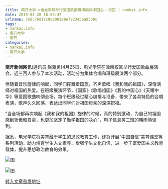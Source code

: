 ```yaml
---
title: 南开大学->电光学院举行爱国歌曲展演唱响中国心--校园 | nankai.info
date: 2019-04-28 16:59:47
urlname: 7edc79d17c9d208189e7223456a0560c
tags: 
- nankai.info
- 南开大学
- 南开
categories:
- nankai.info
- 南开大学
---
```


**南开新闻网讯**(通讯员 赵骁勇)4月25日，电光学院在津南校区举行爱国歌曲展演会，近三百人参与了本次活动，活动分为集体合唱和班级展演两个部分。

伴随着音乐旋律的响起，同学们挥舞着国旗，齐声歌唱《我和我的祖国》，深情演绎对祖国的热爱。在班级展演环节，《国家》《歌唱祖国》《我的中国心》《天耀中华》等爱国歌曲响彻全场，每个班级经过精心编排与准备，带来了各具特色的合唱表演，歌声久久回荡，表达出同学们对祖国母亲的深深祝福。

“当全场都再次响起《我和我的祖国》旋律的时候，真的特别激动，为自己的祖国感到骄傲和自豪，也更加坚定了勤学报国的决心”，电子信息类二班的韩雨萌谈到。

据悉，电光学院将美育融于学生的思政教育工作，还将开展“中国自信”美育课堂等系列活动，助力培育学生人文素养、增强学生文化自信，进一步丰富爱国主义教育载体，提升思想政治教育的效果。

![图](http://news.nankai.edu.cn/pic/0/00/35/10/351045_956716.png)

![图](http://news.nankai.edu.cn/pic/0/00/35/10/351044_761802.png)

[转入文章首发地址](http://news.nankai.edu.cn/qqxy/system/2019/04/26/000447236.shtml)